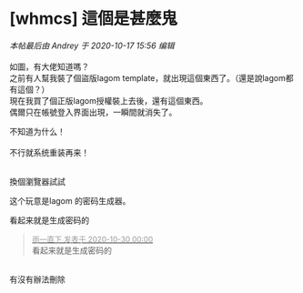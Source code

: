 # [whmcs] 這個是甚麼鬼


<i class="pstatus"> 本帖最后由 Andrey 于 2020-10-17 15:56 编辑 </i><br />
<br />
<img id="aimg_X092H" onclick="zoom(this, this.src, 0, 0, 0)" class="zoom" src="https://www.stardock.cf/images/2020/10/17/SNIMOK-EKRANA-2020-10-17-V-15.47.25.png" onmouseover="img_onmouseoverfunc(this)" onload="thumbImg(this)" border="0" alt="" /><br />
如圖，有大佬知道嗎？<br />
之前有人幫我裝了個盜版lagom template，就出現這個東西了。（還是說lagom都有這個？）<br />
現在我買了個正版lagom授權裝上去後，還有這個東西。<img src="static/image/smiley/default/cry.gif" smilieid="4" border="0" alt="" /> <br />
偶爾只在帳號登入界面出現，一瞬間就消失了。

不知道为什么！<br />
<br />
不行就系统重装再来！<br />
<br />
<img src="static/image/smiley/default/lol.gif" smilieid="12" border="0" alt="" /><img src="static/image/smiley/default/lol.gif" smilieid="12" border="0" alt="" /><img src="static/image/smiley/default/lol.gif" smilieid="12" border="0" alt="" />

換個瀏覽器試試

这个玩意是lagom 的密码生成器。

看起来就是生成密码的

<div class="quote"><blockquote><font size="2"><a href="https://www.hostloc.com/forum.php?mod=redirect&amp;goto=findpost&amp;pid=9372846&amp;ptid=755383" target="_blank"><font color="#999999">雨一直下 发表于 2020-10-30 00:00</font></a></font><br />
看起来就是生成密码的</blockquote></div><br />
有沒有辦法刪除
